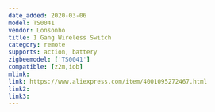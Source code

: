 ```yaml
---
date_added: 2020-03-06
model: TS0041
vendor: Lonsonho
title: 1 Gang Wireless Switch
category: remote
supports: action, battery
zigbeemodel: ['TS0041']
compatible: [z2m,iob]
mlink: 
link: https://www.aliexpress.com/item/4001095272467.html
link2: 
link3: 
---
```

